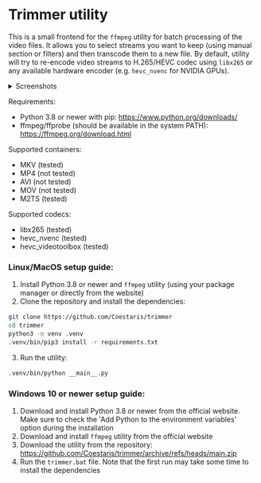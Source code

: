 # Trimmer utility

This is a small frontend for the `ffmpeg` utility for batch processing of the video files.
It allows you to select streams you want to keep (using manual section or filters)
and then transcode them to a new file.
By default, utility will try to re-encode video streams to H.265/HEVC codec
using `libx265` or any available hardware encoder (e.g. `hevc_nvenc` for NVIDIA GPUs).

<details>
  <summary>Screenshots</summary>
  <p align="center">
    <img src=https://github.com/Coestaris/trimmer/blob/main/screenshots/1.png width="350">
    <img src=https://github.com/Coestaris/trimmer/blob/main/screenshots/2.png width="350">
    <img src=https://github.com/Coestaris/trimmer/blob/main/screenshots/3.png width="350">
  </p>
</details>

Requirements:
- Python 3.8 or newer with pip: https://www.python.org/downloads/
- ffmpeg/ffprobe (should be available in the system PATH): https://ffmpeg.org/download.html

Supported containers:
- MKV (tested)
- MP4 (not tested)
- AVI (not tested)
- MOV (not tested)
- M2TS (tested)

Supported codecs:
- libx265 (tested)
- hevc_nvenc (tested)
- hevc_videotoolbox (tested)

### Linux/MacOS setup guide:

1. Install Python 3.8 or newer and `ffmpeg` utility (using your package manager or directly from the website)
2. Clone the repository and install the dependencies:
```bash
git clone https://github.com/Coestaris/trimmer
cd trimmer
python3 -m venv .venv
.venv/bin/pip3 install -r requirements.txt
```
3. Run the utility:
```bash
.venv/bin/python __main__.py
```
### Windows 10 or newer setup guide:

1. Download and install Python 3.8 or newer from the official website. Make sure to check the 'Add Python to the environment variables' option during the installation 
2. Download and install `ffmpeg` utility from the official website
3. Download the utility from the repository: https://github.com/Coestaris/trimmer/archive/refs/heads/main.zip
4. Run the `trimmer.bat` file. Note that the first run may take some time to install the dependencies
